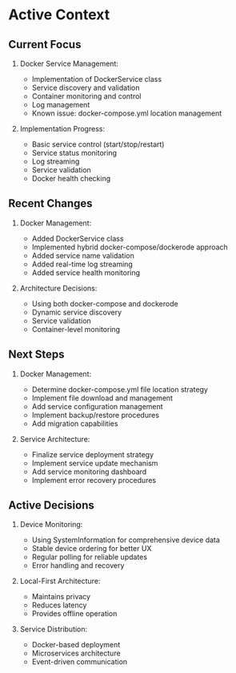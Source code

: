 # Active Context

## Current Focus

1. Docker Service Management:

   - Implementation of DockerService class
   - Service discovery and validation
   - Container monitoring and control
   - Log management
   - Known issue: docker-compose.yml location management

2. Implementation Progress:
   - Basic service control (start/stop/restart)
   - Service status monitoring
   - Log streaming
   - Service validation
   - Docker health checking

## Recent Changes

1. Docker Management:

   - Added DockerService class
   - Implemented hybrid docker-compose/dockerode approach
   - Added service name validation
   - Added real-time log streaming
   - Added service health monitoring

2. Architecture Decisions:
   - Using both docker-compose and dockerode
   - Dynamic service discovery
   - Service validation
   - Container-level monitoring

## Next Steps

1. Docker Management:

   - Determine docker-compose.yml file location strategy
   - Implement file download and management
   - Add service configuration management
   - Implement backup/restore procedures
   - Add migration capabilities

2. Service Architecture:
   - Finalize service deployment strategy
   - Implement service update mechanism
   - Add service monitoring dashboard
   - Implement error recovery procedures

## Active Decisions

1. Device Monitoring:

   - Using SystemInformation for comprehensive device data
   - Stable device ordering for better UX
   - Regular polling for reliable updates
   - Error handling and recovery

2. Local-First Architecture:

   - Maintains privacy
   - Reduces latency
   - Provides offline operation

3. Service Distribution:
   - Docker-based deployment
   - Microservices architecture
   - Event-driven communication
